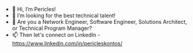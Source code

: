 - 👋 Hi, I’m Pericles!
- 👀 I’m looking for the best technical talent!
- 💞️ Are you a Network Engineer, Software Engineer, Solutions Architect, or Technical Program Manager?
- 📫 Then let's connect on LinkedIn - https://www.linkedin.com/in/pericleskontos/

<!---
pkrifa/pkrifa is a ✨ special ✨ repository because its `README.md` (this file) appears on your GitHub profile.
You can click the Preview link to take a look at your changes.
--->
